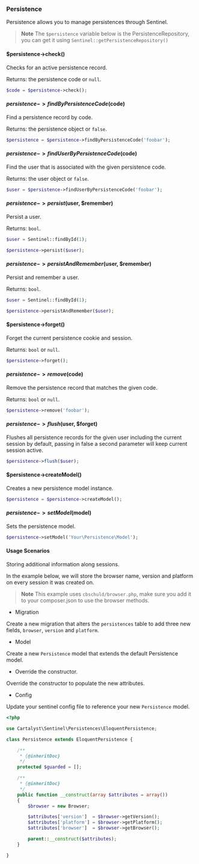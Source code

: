 ### Persistence

Persistence allows you to manage persistences through Sentinel.

> **Note** The `$persistence` variable below is the PersistenceRepository, you can get it using `Sentinel::getPersistenceRepository()`

#### $persistence->check()

Checks for an active persistence record.

Returns: the persistence code or `null`.

```php
$code = $persistence->check();
```

#### $persistence->findByPersistenceCode($code)

Find a persistence record by code.

Returns: the persistence object or `false`.

```php
$persistence = $persistence->findByPersistenceCode('foobar');
```

#### $persistence->findUserByPersistenceCode($code)

Find the user that is associated with the given persistence code.

Returns: the user object or `false`.

```php
$user = $persistence->findUserByPersistenceCode('foobar');
```

#### $persistence->persist($user, $remember)

Persist a user.

Returns: `bool`.

```php
$user = Sentinel::findById(1);

$persistence->persist($user);
```

#### $persistence->persistAndRemember($user, $remember)

Persist and remember a user.

Returns: `bool`.

```php
$user = Sentinel::findById(1);

$persistence->persistAndRemember($user);
```

#### $persistence->forget()

Forget the current persistence cookie and session.

Returns: `bool` or `null`.

```php
$persistence->forget();
```

#### $persistence->remove($code)

Remove the persistence record that matches the given code.

Returns: `bool` or `null`.

```php
$persistence->remove('foobar');
```

#### $persistence->flush($user, $forget)

Flushes all persistence records for the given user including the current session by default, passing in false a second parameter will keep current session active.

```php
$persistence->flush($user);
```

#### $persistence->createModel()

Creates a new persistence model instance.

```php
$persistence = $persistence->createModel();
```

#### $persistence->setModel($model)

Sets the persistence model.

```php
$persistence->setModel('Your\Persistence\Model');
```

#### Usage Scenarios

Storing additional information along sessions.

In the example below, we will store the browser name, version and platform on every session it was created on.

> **Note** This example uses `cbschuld/browser.php`, make sure you add it to your composer.json to use the browser methods.

- Migration

Create a new migration that alters the `persistences` table to add three new fields, `browser`, `version` and `platform`.

- Model

Create a new `Persistence` model that extends the default Persistence model.

- Override the constructor.

Override the constructor to populate the new attributes.

- Config

Update your sentinel config file to reference your new `Persistence` model.

```php
<?php

use Cartalyst\Sentinel\Persistences\EloquentPersistence;

class Persistence extends EloquentPersistence {

	/**
	 * {@inheritDoc}
	 */
	protected $guarded = [];

	/**
	 * {@inheritDoc}
	 */
	public function __construct(array $attributes = array())
	{
		$browser = new Browser;

		$attributes['version']  = $browser->getVersion();
		$attributes['platform'] = $browser->getPlatform();
		$attributes['browser']  = $browser->getBrowser();

		parent::__construct($attributes);
	}

}
```
